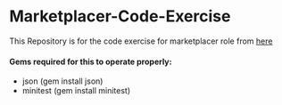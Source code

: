 # Marketplacer-Code-Exercise
This Repository is for the code exercise for marketplacer role from [here](https://gist.github.com/blazeblazeblaze/cd461aedf6c40256f765981a249c41ab)

#### Gems required for this to operate properly:
- json (gem install json)
- minitest (gem install minitest)
